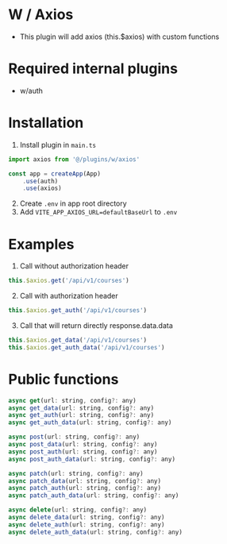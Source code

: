 # W / Axios
- This plugin will add axios (this.$axios) with custom functions
# Required internal plugins
- w/auth
# Installation
1. Install plugin in `main.ts`
```javascript
import axios from '@/plugins/w/axios'

const app = createApp(App)
	.use(auth)
	.use(axios)
```
2. Create `.env` in app root directory
3. Add `VITE_APP_AXIOS_URL=defaultBaseUrl` to `.env`

# Examples
1. Call without authorization header
```javascript
this.$axios.get('/api/v1/courses')
```
2. Call with authorization header
```javascript
this.$axios.get_auth('/api/v1/courses')
```
3. Call that will return directly response.data.data
```javascript
this.$axios.get_data('/api/v1/courses')
this.$axios.get_auth_data('/api/v1/courses')
```

# Public functions
```javascript
async get(url: string, config?: any)
async get_data(url: string, config?: any)
async get_auth(url: string, config?: any)
async get_auth_data(url: string, config?: any)

async post(url: string, config?: any)
async post_data(url: string, config?: any)
async post_auth(url: string, config?: any)
async post_auth_data(url: string, config?: any)

async patch(url: string, config?: any)
async patch_data(url: string, config?: any)
async patch_auth(url: string, config?: any)
async patch_auth_data(url: string, config?: any)

async delete(url: string, config?: any)
async delete_data(url: string, config?: any)
async delete_auth(url: string, config?: any)
async delete_auth_data(url: string, config?: any)
```